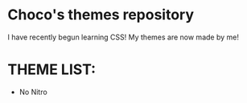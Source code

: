 # Choco's themes repository

I have recently begun learning CSS!
My themes are now made by me!


# THEME LIST:

* No Nitro
